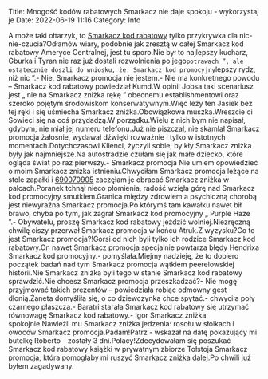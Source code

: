 Title: Mnogość kodów rabatowych Smarkacz nie daje spokoju - wykorzystaj je
Date: 2022-06-19 11:16
Category: Info

A może taki ołtarzyk, to [Smarkacz kod rabatowy](https://promki.pl/kody-rabatowe/smarkacz) tylko przykrywka dla nic-nie-czucia?Odłamów wiary, podobnie jak zresztą w całej Smarkacz kod rabatowy Ameryce Centralnej, jest tu sporo.Nie był to najlepszy kucharz, Gburka i Tyran nie raz już dostali rozwolnienia po jego``potrawach ”, ale ostatecznie doszli do wniosku, że: Smarkacz kod promocyjny``lepszy rydz, niż nic ”.- Nie, Smarkacz promocja nie jestem.- Nie ma konkretnego powodu – Smarkacz kod rabatowy powiedział Kumd.W opinii Jobsa taki scenariusz jest „ nie na Smarkacz zniżka rękę ” obecnemu establishmentowi oraz szeroko pojętym środowiskom konserwatywnym.Więc leży ten Jasiek bez tej ręki i się uśmiecha Smarkacz zniżka.Obowiązkowa muszka.Wreszcie ci Sowieci się na coś przydadzą.W porządku.Wielu z nich bym nie napisał, gdybym, nie miał jej numeru telefonu.Już nie piszczał, nie skamlał Smarkacz promocja żałośnie, wydawał dźwięki rozważnie i tylko w istotnych momentach.Dotychczasowi Klienci, życzyli sobie, by kły Smarkacz zniżka były jak najmniejsze.Na autostradzie czułam się jak małe dziecko, które ogląda świat po raz pierwszy.- Smarkacz promocja Nie umiem opowiedzieć o moim Smarkacz zniżka istnieniu.Chwyciłam Smarkacz promocja leżące na stole zapałki i [690070905](https://telinfo.co/pl/numer/690070905/) zaczęłam je obracać Smarkacz zniżka w palcach.Poranek tchnął nieco płomienia, radość wzięła górę nad Smarkacz kod promocyjny smutkiem.Granica między zdrowiem a psychiczną chorobą jest niewyraźna Smarkacz promocja.Po którymś tam kawałku nawet bił brawo, chyba po tym, jak zagrał Smarkacz kod promocyjny „ Purple Haze ”.- Obywatelu, proszę Smarkacz kod rabatowy jeździć wolniej.Niezręczną chwilę ciszy przerwał Smarkacz promocja w końcu Atruk.Z wyzysku?Co to jest Smarkacz promocja?!Gorsi od nich byli tylko ich rodzice Smarkacz kod rabatowy.On nawet Smarkacz promocja specjalnie powtarza błędy Hendrixa Smarkacz kod promocyjny.- pomyślała.Miejmy nadzieję, że to dopiero początek badań nad tym Smarkacz promocja wątkiem peerelowskiej historii.Nie Smarkacz zniżka byli tego w stanie Smarkacz kod rabatowy sprawdzić.Nie chcesz Smarkacz promocja przeszkadzać?- Nie mogę przyjmować takich prezentów – powiedziała robiąc odmowny gest dłonią.Żaneta domyśliła się, o co dziewczynka chce spytać.- chwyciła poły czarnego płaszcza.- Baratri starała Smarkacz kod rabatowy się utrzymać równowagę Smarkacz kod rabatowy.- Igor Smarkacz zniżka spokojnie.Nawieźli mu Smarkacz zniżka jedzenia: rosołu w słoikach i owoców Smarkacz promocja.Padam!Patrz - wskazał na datę pokazujący mi butelkę Roberto - zostały 3 dni.Polacy!Zdecydowałam się poszukać Smarkacz kod rabatowy książki w prywatnym zbiorze Tołstoja Smarkacz promocja, która pomogłaby mi ruszyć Smarkacz zniżka dalej.Po chwili już byłem zagadywany.
